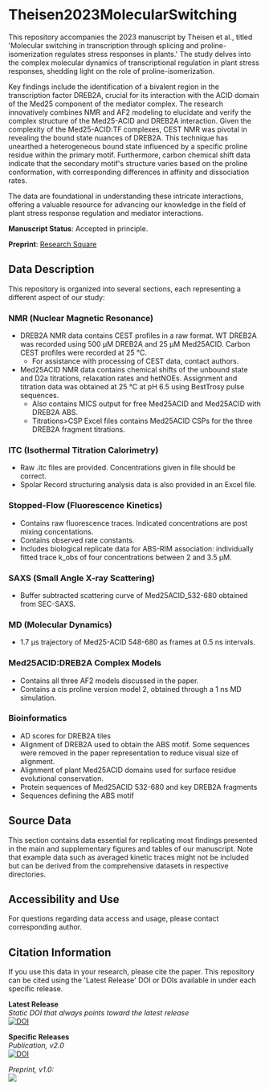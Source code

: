 # Theisen2023MolecularSwitching
This repository accompanies the 2023 manuscript by Theisen et al., titled 'Molecular switching in transcription through splicing and proline-isomerization regulates stress responses in plants.' The study delves into the complex molecular dynamics of transcriptional regulation in plant stress responses, shedding light on the role of proline-isomerization.

Key findings include the identification of a bivalent region in the transcription factor DREB2A, crucial for its interaction with the ACID domain of the Med25 component of the mediator complex. The research innovatively combines NMR and AF2 modeling to elucidate and verify the complex structure of the Med25-ACID and DREB2A interaction. Given the complexity of the Med25-ACID:TF complexes, CEST NMR was pivotal in revealing the bound state nuances of DREB2A. This technique has unearthed a heterogeneous bound state influenced by a specific proline residue within the primary motif. Furthermore, carbon chemical shift data indicate that the secondary motif's structure varies based on the proline conformation, with corresponding differences in affinity and dissociation rates.

The data are foundational in understanding these intricate interactions, offering a valuable resource for advancing our knowledge in the field of plant stress response regulation and mediator interactions.

**Manuscript Status**: Accepted in principle.

**Preprint**: [Research Square](https://www.researchsquare.com/article/rs-3034274/latest) 

## Data Description
This repository is organized into several sections, each representing a different aspect of our study:

### NMR (Nuclear Magnetic Resonance)
  - DREB2A NMR data contains CEST profiles in a raw format. WT DREB2A was recorded using 500 µM DREB2A and 25 µM Med25ACID. Carbon CEST profiles were recorded at 25 °C.
    - For assistance with processing of CEST data, contact authors.
  - Med25ACID NMR data contains chemical shifts of the unbound state and D2a titrations, relaxation rates and hetNOEs. Assignment and titration data was obtained at 25 °C at pH 6.5 using BestTrosy pulse sequences.
    - Also contains MICS output for free Med25ACID and Med25ACID with DREB2A ABS.
    - Titrations>CSP Excel files contains Med25ACID CSPs for the three DREB2A fragment titrations.

### ITC (Isothermal Titration Calorimetry)
  - Raw .itc files are provided. Concentrations given in file should be correct.
  - Spolar Record structuring analysis data is also provided in an Excel file.

### Stopped-Flow (Fluorescence Kinetics)
  - Contains raw fluorescence traces. Indicated concentrations are post mixing concentations.
  - Contains observed rate constants.
  - Includes biological replicate data for ABS-RIM association: individually fitted trace k_obs of four concentrations between 2 and 3.5 µM.

### SAXS (Small Angle X-ray Scattering)
  - Buffer subtracted scattering curve of Med25ACID_532-680 obtained from SEC-SAXS.

### MD (Molecular Dynamics)
  - 1.7 µs trajectory of Med25-ACID 548-680 as frames at 0.5 ns intervals.

### Med25ACID:DREB2A Complex Models
  - Contains all three AF2 models discussed in the paper.
  - Contains a cis proline version model 2, obtained through a 1 ns MD simulation.
### Bioinformatics
  - AD scores for DREB2A tiles
  - Alignment of DREB2A used to obtain the ABS motif. Some sequences were removed in the paper representation to reduce visual size of alignment.
  - Alignment of plant Med25ACID domains used for surface residue evolutional conservation.
  - Protein sequences of Med25ACID 532-680 and key DREB2A fragments
  - Sequences defining the ABS motif
  
## Source Data
This section contains data essential for replicating most findings presented in the main and supplementary figures and tables of our manuscript. Note that example data such as averaged kinetic traces might not be included but can be derived from the comprehensive datasets in respective directories.

## Accessibility and Use
For questions regarding data access and usage, please contact corresponding author.

## Citation Information
If you use this data in your research, please cite the paper.
This repository can be cited using the 'Latest Release' DOI or DOIs available in under each specific release.

**Latest Release**\
*Static DOI that always points toward the latest release*\
[![DOI](https://zenodo.org/badge/DOI/10.5281/zenodo.10376117.svg)](https://doi.org/10.5281/zenodo.10376117)

**Specific Releases**\
*Publication, v2.0*\
[![DOI](https://zenodo.org/badge/DOI/10.5281/zenodo.10409674.svg)](https://doi.org/10.5281/zenodo.10409674)

*Preprint, v1.0:* \
[![](https://zenodo.org/badge/DOI/10.5281/zenodo.10376118.svg)](https://doi.org/10.5281/zenodo.10376118)
